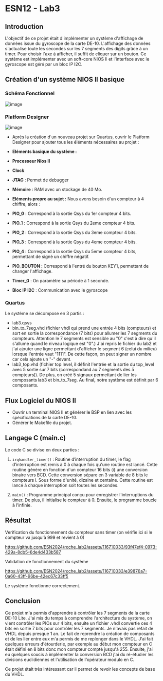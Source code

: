 
# ESN12 - Lab3

## Introduction
L'objectif de ce projet était d'implémenter un système d'affichage de données issue du gyroscope de la carte DE-10. L'affichage des données s'actualise toute les secondes sur les 7 segments des digits grâce à un timer. Pour choisir l'axe à afficher, il suffit de cliquer sur un bouton. 
Ce système est implémenter avec un soft-core NIOS II et l'interface avec le gyroscope est géré par un bloc IP I2C.

## Création d'un système NIOS II basique

### Schéma Fonctionnel
![image](https://github.com/ESN2024/roche_lab3/assets/116710033/6ceaf3af-c7d9-4a1d-b892-a8742ecde1a7)



### Platform Designer
![image](https://github.com/ESN2024/roche_lab3/assets/116710033/2144c48b-bbe2-4273-a274-214cbd9eaad0)



- Après la création d'un nouveau projet sur Quartus, ouvrir le Platform Designer pour ajouter tous les éléments nécessaires au projet :

- **Eléments basique du système :**
- **Processeur Nios II**
- **Clock**
- **JTAG** : Permet de debugger
- **Mémoire** : RAM avec un stockage de 40 Mo.

- **Eléments propre au sujet :**
Nous avons besoin d'un compteur à 4 chiffre, alors :
- **PIO_0** : Correspond à la sortie Qsys du 1er compteur 4 bits.
- **PIO_1** : Correspond à la sortie Qsys du 2eme compteur 4 bits.
- **PIO_2** : Correspond à la sortie Qsys du 3eme compteur 4 bits.
- **PIO_3** : Correspond à la sortie Qsys du 4eme compteur 4 bits.
- **PIO_4** : Correspond à la sortie Qsys du 5eme compteur 4 bits, permettant de signé un chiffre négatif.
- **PIO_BOUTON** : Correspond à l'entré du bouton KEY1, permettant de changer l'affichage.
- **Timer_0** : On paramètre sa période à 1 seconde.
- **Bloc IP I2C** : Communication avec le gyroscope

### Quartus
Le système se décompose en 3 partis :
   - lab3.qsys
   - bin_to_7seg.vhd (fichier vhdl qui prend une entrée 4 bits (compteurs) et sort en sortie la correspondance (7 bits) pour allumer les 7 segments du compteurs. Attention le 7 segments est sensible au "0" c'est à dire qu'il s'allume quand le niveau logique est "0".) J'ai repris le fichier du lab2 et j'ai ajouter une ligne permettant d'afficher le segment 6 (celui du milieu) lorsque l'entrée vaut "1111". De cette façon, on peut signer un nombre car cela ajoute un "-" devant.
   - lab3_top.vhd (fichier top level, il définit l'entrée et la sortie du top_level avec 5 sortie sur 7 bits (correspondand au 7 segments des 5 compteurs)). De plus, on créé 5 signaux permettant de lier les composants lab3 et bin_to_7seg. Au final, notre système est définit par 6 composants. 

## Flux Logiciel du NIOS II
- Ouvrir un terminal NIOS II et générer le BSP en lien avec les spécifications de la carte DE-10.
- Générer le Makefile du projet.

## Langage C (main.c)
Le code C se divise en deux parties :
1. `irqhandler_timer()` : Routine d’interruption du timer, le flag d’interruption est remis à 0 à chaque fois qu'une routine est lancé. Cette routine génère en fonction d'un compteur 16 bits (i) une conversion binaire vers BCD. Cette conversion sépare en 3 variable de 8 bits le compteurs i. Sous forme d'unité, dizaine et centaine.
Cette routine est lancé à chaque interruption soit toutes les secondes.

2. `main()` : Programme principal conçu pour enregistrer l'interruptions du timer. De plus, il initialise le compteur à 0. Ensuite, le programme boucle à l'infinie.

## Résultat
Verification du fonctionnement du compteur sans timer (on vérifie ici si le compteur va jusqu'à 999 et revient à 0)

https://github.com/ESN2024/roche_lab2/assets/116710033/93f47ef4-0973-429a-8db5-6de4d433b587

Validation de fonctionnement du système

https://github.com/ESN2024/roche_lab2/assets/116710033/e39876a7-0a60-43ff-96be-42ec67c33ff5

Le système fonctionne correctement.


## Conclusion

Ce projet m'a permis d'apprendre à contrôler les 7 segments de la carte DE-10 Lite. J'ai mis du temps à comprendre l'architecture du système, on vient contrôler les PIOs sur 4 bits, ensuite un fichier .vhdl convertie ces 4 bits en sortie 7 bits pour contrôler les 7 segments. Je n'avais pas refait de VHDL depuis presque 1 an. Le fait de reprendre la création de composants et de les lier entre eux m'a permis de me replonger dans le VHDL. J'ai fait quelques erreurs d'étourderie, par exemple au début mon compteur en C était défini en 8 bits donc mon compteur compté jusqu'à 255. Ensuite, j'ai eu quelques soucis à implémenter la conversion BCD j'ai du ré-étudier les divisions euclidiennes et l'utilisation de l'opérateur modulo en C. 

Ce projet était très intéressant car il permet de revoir les concepts de base du VHDL.
